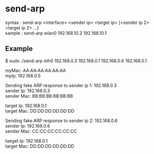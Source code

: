 send-arp
=====

syntax : send-arp \<interface\> \<sender ip\> \<target ip\> \[\<sender ip 2\> \<target ip 2\> ...\]  
sample : send-arp wlan0 192.168.10.2 192.168.10.1

## Example
$ sudo ./send-arp eth0 192.168.0.3 192.168.0.1 192.168.0.6 192.168.0.1  

myMac: AA:AA:AA:AA:AA:AA  
myIp: 192.168.0.5  
  
Sending fake ARP response to sender ip 1: 192.168.0.3  
sender Ip: 192.168.0.3  
sender Mac: BB:BB:BB:BB:BB:BB  
  
target Ip: 192.168.0.1  
target Mac: DD:DD:DD:DD:DD:DD  
  
Sending fake ARP response to sender ip 2: 192.168.0.6  
sender Ip: 192.168.0.6  
sender Mac: CC:CC:CC:CC:CC:CC  
  
taeget Ip: 192.168.0.1  
target Mac: DD:DD:DD:DD:DD:DD  

  
